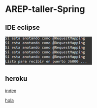 # AREP-taller-Spring
 
## IDE eclipse 

![run](imagenes/run.png)

## heroku

[index](https://spring-arep.herokuapp.com/index.html)

[hola](https://spring-arep.herokuapp.com/Apps/hola)

